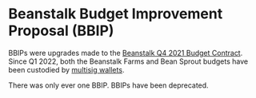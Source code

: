 # Beanstalk Budget Improvement Proposal (BBIP)

BBIPs were upgrades made to the [Beanstalk Q4 2021 Budget Contract](https://github.com/BeanstalkFarms/Beanstalk-Budget). Since Q1 2022, both the Beanstalk Farms and Bean Sprout budgets have been custodied by [multisig wallets](https://docs.bean.money/additional-resources/contracts#multisigs).

There was only ever one BBIP. BBIPs have been deprecated.
